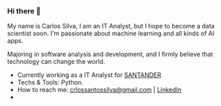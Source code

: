 ### Hi there 👋

My name is Carlos Silva, I am an IT Analyst, but I hope to become a data scientist soon. I'm passionate about machine learning and all kinds of AI apps.

Majoring in software analysis and development, and I firmly believe that technology can change the world.

- Currently working as a IT Analyst for [SANTANDER](https://www.santander.com.br/)
- Techs & Tools: Python.
- How to reach me: crlossantossilva@gmail.com | [LinkedIn](https://www.linkedin.com/in/krlos-silva/)
- 
<!--
**KrlosSilva/KrlosSilva** is a ✨ _special_ ✨ repository because its `README.md` (this file) appears on your GitHub profile.

Here are some ideas to get you started:

- 🔭 I’m currently working on ...
- 🌱 I’m currently learning ...
- 👯 I’m looking to collaborate on ...
- 🤔 I’m looking for help with ...
- 💬 Ask me about ...
- 📫 How to reach me: ...
- 😄 Pronouns: ...
- ⚡ Fun fact: ...
-->
